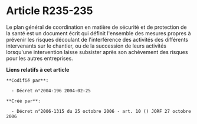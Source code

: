 # Article R235-235

Le plan général de coordination en matière de sécurité et de protection de la santé est un document écrit qui définit
l'ensemble des mesures propres à prévenir les risques découlant de l'interférence des activités des différents intervenants
sur le chantier, ou de la succession de leurs activités lorsqu'une intervention laisse subsister après son achèvement des
risques pour les autres entreprises.

**Liens relatifs à cet article**

	**Codifié par**:

	  - Décret n°2004-196 2004-02-25

	**Créé par**:

	  - Décret n°2006-1315 du 25 octobre 2006 - art. 10 () JORF 27 octobre 2006
